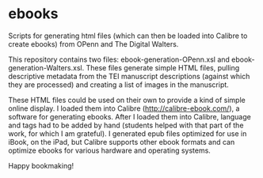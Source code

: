 # ebooks
Scripts for generating html files (which can then be loaded into Calibre to create ebooks) from OPenn and The Digital Walters.

This repository contains two files: ebook-generation-OPenn.xsl and ebook-generation-Walters.xsl. These files generate simple HTML files, pulling descriptive metadata from the TEI manuscript descriptions (against which they are processed) and creating a list of images in the manuscript. 

These HTML files could be used on their own to provide a kind of simple online display. I loaded them into Calibre (http://calibre-ebook.com/), a software for generating ebooks. After I loaded them into Calibre, language and tags had to be added by hand (students helped with that part of the work, for which I am grateful). I generated epub files optimized for use in iBook, on the iPad, but Calibre supports other ebook formats and can optimize ebooks for various hardware and operating systems.

Happy bookmaking!
